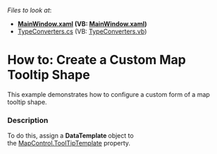 <!-- default file list -->
*Files to look at*:

* **[MainWindow.xaml](./CS/ShowToolTips/MainWindow.xaml) (VB: [MainWindow.xaml](./VB/ShowToolTips/MainWindow.xaml))**
* [TypeConverters.cs](./CS/ShowToolTips/TypeConverters.cs) (VB: [TypeConverters.vb](./VB/ShowToolTips/TypeConverters.vb))
<!-- default file list end -->
# How to: Create a Custom Map Tooltip Shape


This example demonstrates how to configure a custom form of a map tooltip shape.


<h3>Description</h3>

To do this, assign a&nbsp;<strong>DataTemplate&nbsp;</strong>object to the&nbsp;<a href="https://documentation.devexpress.com/#WPF/DevExpressXpfMapMapControl_ToolTipTemplatetopic">MapControl.ToolTipTemplate</a>&nbsp;property.

<br/>



